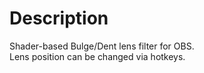 # Description
Shader-based Bulge/Dent lens filter for OBS. <br/>
Lens position can be changed via hotkeys.
